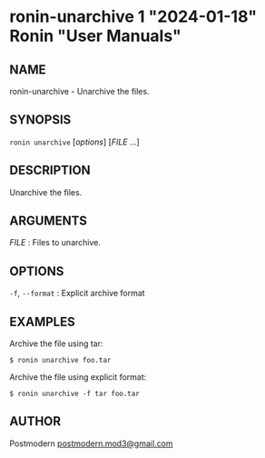 # ronin-unarchive 1 "2024-01-18" Ronin "User Manuals"

## NAME

ronin-unarchive - Unarchive the files.

## SYNOPSIS

`ronin unarchive` [*options*] [*FILE* ...]

## DESCRIPTION

Unarchive the files.

## ARGUMENTS

*FILE*
: Files to unarchive.

## OPTIONS

`-f`, `--format`
: Explicit archive format

## EXAMPLES

Archive the file using tar:

    $ ronin unarchive foo.tar

Archive the file using explicit format:

    $ ronin unarchive -f tar foo.tar

## AUTHOR

Postmodern <postmodern.mod3@gmail.com>
